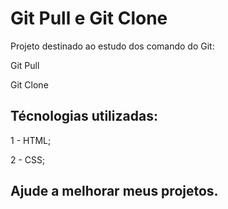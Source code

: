 # Git Pull e Git Clone

Projeto destinado ao estudo dos comando do Git:

Git Pull

Git Clone

## Técnologias utilizadas:

1 - HTML;

2 - CSS;

## Ajude a melhorar meus projetos.